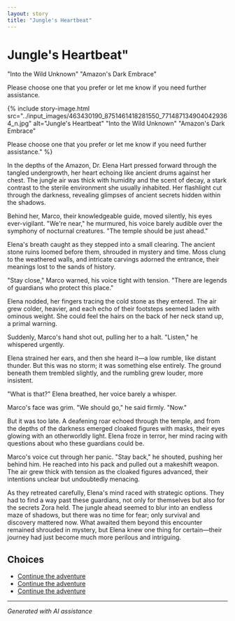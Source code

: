 ```yaml
---
layout: story
title: "Jungle's Heartbeat"
---
```


# Jungle's Heartbeat"
   "Into the Wild Unknown"
  "Amazon's Dark Embrace"

Please choose one that you prefer or let me know if you need further assistance.

{% include story-image.html src="../input_images/463430190_8751461418281550_7714871349040429364_n.jpg" alt="Jungle's Heartbeat"
   "Into the Wild Unknown"
  "Amazon's Dark Embrace"

Please choose one that you prefer or let me know if you need further assistance." %}

In the depths of the Amazon, Dr. Elena Hart pressed forward through the tangled undergrowth, her heart echoing like ancient drums against her chest. The jungle air was thick with humidity and the scent of decay, a stark contrast to the sterile environment she usually inhabited. Her flashlight cut through the darkness, revealing glimpses of ancient secrets hidden within the shadows.

Behind her, Marco, their knowledgeable guide, moved silently, his eyes ever-vigilant. "We're near," he murmured, his voice barely audible over the symphony of nocturnal creatures. "The temple should be just ahead."

Elena's breath caught as they stepped into a small clearing. The ancient stone ruins loomed before them, shrouded in mystery and time. Moss clung to the weathered walls, and intricate carvings adorned the entrance, their meanings lost to the sands of history.

"Stay close," Marco warned, his voice tight with tension. "There are legends of guardians who protect this place."

Elena nodded, her fingers tracing the cold stone as they entered. The air grew colder, heavier, and each echo of their footsteps seemed laden with ominous weight. She could feel the hairs on the back of her neck stand up, a primal warning.

Suddenly, Marco's hand shot out, pulling her to a halt. "Listen," he whispered urgently.

Elena strained her ears, and then she heard it—a low rumble, like distant thunder. But this was no storm; it was something else entirely. The ground beneath them trembled slightly, and the rumbling grew louder, more insistent.

"What is that?" Elena breathed, her voice barely a whisper.

Marco's face was grim. "We should go," he said firmly. "Now."

But it was too late. A deafening roar echoed through the temple, and from the depths of the darkness emerged cloaked figures with masks, their eyes glowing with an otherworldly light. Elena froze in terror, her mind racing with questions about who these guardians could be.

Marco's voice cut through her panic. "Stay back," he shouted, pushing her behind him. He reached into his pack and pulled out a makeshift weapon. The air grew thick with tension as the cloaked figures advanced, their intentions unclear but undoubtedly menacing.

As they retreated carefully, Elena's mind raced with strategic options. They had to find a way past these guardians, not only for themselves but also for the secrets Zora held. The jungle ahead seemed to blur into an endless maze of shadows, but there was no time for fear; only survival and discovery mattered now. What awaited them beyond this encounter remained shrouded in mystery, but Elena knew one thing for certain—their journey had just become much more perilous and intriguing.


## Choices

* [Continue the adventure](./20221012_105602)
* [Continue the adventure](./69941916-CF12-4AAE-8ABE-86BED96E8795)
* [Continue the adventure](./475838291_1316583769763327_611859964883411367_n)


---
*Generated with AI assistance*
